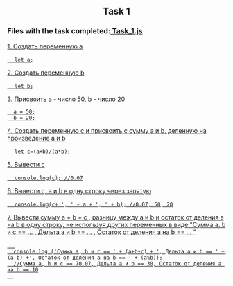 <h2>
  <div align="center">Task 1</div>
 </h2>
<p>
  <h3>Files with the task completed:<a href="https://github.com/M-Anna-V/JS_basics_HW/blob/main/HW%20Javascript%20from%20Lera%20final.js"> Task_1.js</h3>
</p>
<p>1. Создать переменную a</p>

<pre>
  <code>let a;</code>
</pre>

<p>2. Создать переменную b</p>

<pre>
  <code>let b;</code>
</pre>

<p>3. Присвоить a - число 50, b - число 20</p>

  <pre><code>  a = 50;
  b = 20;</code></pre>

<p>4. Создать переменную c и присвоить c сумму a и b, деленную на произведение a и b</p>
<pre>
  <code>let c=(a+b)/(a*b);</code>
</pre>
<p>5. Вывести c

<pre>
  <code>console.log(c); //0.07</code>
</pre>

<p>6. Вывести с, a и b в одну строку через запятую</p>

<pre>
  <code>console.log(c+ ', ' + a + ', ' + b); //0.07, 50, 20</code>
</pre>

<p>7. Вывести сумму a + b + с , разницу между a и b и остаток от деления a на b в одну строку, не используя других переменных в виде:"Сумма a, b и с == ... , Дельта a и b == ... , Остаток от деления a на b == ... "</p>

<pre>
  <code>
  console.log ('Сумма a, b и с == ' + (a+b+c) + ', Дельта a и b == ' + (a-b) +', Остаток от деления a на b == ' + (a%b));
  //Сумма a, b и с == 70.07, Дельта a и b == 30, Остаток от деления a на b == 10
  </code>
</pre>
